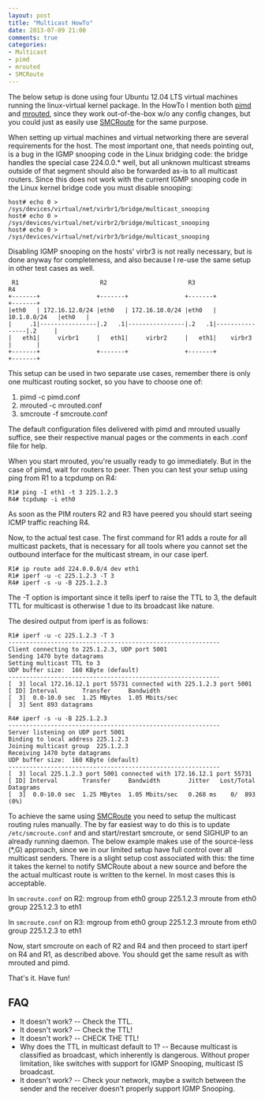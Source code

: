 ```yaml
---
layout: post
title: "Multicast HowTo"
date: 2013-07-09 21:00
comments: true
categories:
- Multicast
- pimd
- mrouted
- SMCRoute
---
```


The below setup is done using four Ubuntu 12.04 LTS virtual machines
running the linux-virtual kernel package.  In the HowTo I mention both
[pimd](/pimd.html) and [mrouted](/mrouted.html), since they work
out-of-the-box w/o any config changes, but you could just as easily
use [SMCRoute](/smcroute.html) for the same purpose.

When setting up virtual machines and virtual networking there are
several requirements for the host.  The most important one, that needs
pointing out, is a bug in the IGMP snooping code in the Linux bridging
code: the bridge handles the special case 224.0.0.* well, but all
unknown multicast streams outside of that segment should also be
forwarded as-is to all multicast routers.  Since this does not work
with the current IGMP snooping code in the Linux kernel bridge code
you must disable snooping:

    host# echo 0 > /sys/devices/virtual/net/virbr1/bridge/multicast_snooping
    host# echo 0 > /sys/devices/virtual/net/virbr2/bridge/multicast_snooping
    host# echo 0 > /sys/devices/virtual/net/virbr3/bridge/multicast_snooping

Disabling IGMP snooping on the hosts' virbr3 is not really necessary,
but is done anyway for completeness, and also because I re-use the
same setup in other test cases as well.

     R1                       R2                       R3                       R4
    +-------+                +-------+                +-------+                +-------+
    |eth0   | 172.16.12.0/24 |eth0   | 172.16.10.0/24 |eth0   |  10.1.0.0/24   |eth0   |
    |     .1|----------------|.2   .1|----------------|.2   .1|----------------|.2     |
    |   eth1|     virbr1     |   eth1|     virbr2     |   eth1|    virbr3      |       |
    +-------+                +-------+                +-------+                +-------+

This setup can be used in two separate use cases, remember there is only
one multicast routing socket, so you have to choose one of:

   1. pimd -c pimd.conf
   2. mrouted -c mrouted.conf
   3. smcroute -f smcroute.conf

The default configuration files delivered with pimd and mrouted usually
suffice, see their respective manual pages or the comments in each .conf
file for help.

When you start mrouted, you're usually ready to go immediately.  But
in the case of pimd, wait for routers to peer.  Then you can test your
setup using ping from R1 to a tcpdump on R4:

    R1# ping -I eth1 -t 3 225.1.2.3
    R4# tcpdump -i eth0

As soon as the PIM routers R2 and R3 have peered you should start seeing
ICMP traffic reaching R4.

Now, to the actual test case.  The first command for R1 adds a route for
all multicast packets, that is necessary for all tools where you cannot
set the outbound interface for the multicast stream, in our case iperf.
 
    R1# ip route add 224.0.0.0/4 dev eth1
    R1# iperf -u -c 225.1.2.3 -T 3
    R4# iperf -s -u -B 225.1.2.3

The -T option is important since it tells iperf to raise the TTL to 3,
the default TTL for multicast is otherwise 1 due to its broadcast like
nature.

The desired output from iperf is as follows:

    R1# iperf -u -c 225.1.2.3 -T 3
    ------------------------------------------------------------
    Client connecting to 225.1.2.3, UDP port 5001
    Sending 1470 byte datagrams
    Setting multicast TTL to 3
    UDP buffer size:  160 KByte (default)
    ------------------------------------------------------------
    [  3] local 172.16.12.1 port 55731 connected with 225.1.2.3 port 5001
    [ ID] Interval       Transfer     Bandwidth
    [  3]  0.0-10.0 sec  1.25 MBytes  1.05 Mbits/sec
    [  3] Sent 893 datagrams

    R4# iperf -s -u -B 225.1.2.3
    ------------------------------------------------------------
    Server listening on UDP port 5001
    Binding to local address 225.1.2.3
    Joining multicast group  225.1.2.3
    Receiving 1470 byte datagrams
    UDP buffer size:  160 KByte (default)
    ------------------------------------------------------------
    [  3] local 225.1.2.3 port 5001 connected with 172.16.12.1 port 55731
    [ ID] Interval       Transfer     Bandwidth        Jitter   Lost/Total Datagrams
    [  3]  0.0-10.0 sec  1.25 MBytes  1.05 Mbits/sec   0.268 ms    0/  893 (0%)

To achieve the same using [SMCRoute](/smcroute.html) you need to setup
the multicast routing rules manually.  The by far easiest way to do
this is to update `/etc/smcroute.conf` and and start/restart smcroute,
or send SIGHUP to an already running daemon.  The below example makes
use of the source-less (*,G) approach, since we in our limited setup
have full control over all multicast senders.  There is a slight setup
cost associated with this: the time it takes the kernel to notify
SMCRoute about a new source and before the the actual multicast route
is written to the kernel.  In most cases this is acceptable.

In `smcroute.conf` on R2:
    mgroup from eth0 group 225.1.2.3
    mroute from eth0 group 225.1.2.3 to eth1

In `smcroute.conf` on R3:
    mgroup from eth0 group 225.1.2.3
    mroute from eth0 group 225.1.2.3 to eth1

Now, start smcroute on each of R2 and R4 and then proceed to start
iperf on R4 and R1, as described above. You should get the same result
as with mrouted and pimd.

That's it. Have fun!

FAQ
---

* It doesn't work? -- Check the TTL.
* It doesn't work? -- Check the TTL!
* It doesn't work? -- CHECK THE TTL!
* Why does the TTL in multicast default to 1? -- Because multicast is
  classified as broadcast, which inherently is dangerous.  Without
  proper limitation, like switches with support for IGMP Snooping,
  multicast IS broadcast.
* It doesn't work? -- Check your network, maybe a switch between the
  sender and the receiver doesn't properly support IGMP Snooping.

